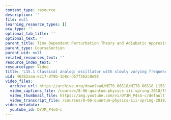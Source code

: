 ```yaml
---
content_type: resource
description: ''
file: null
learning_resource_types: []
ocw_type: ''
optional_tab_title: ''
optional_text: ''
parent_title: Time Dependent Perturbation Theory and Adiabatic Approximation
parent_type: CourseSection
parent_uid: null
related_resources_text: ''
resource_index_text: ''
resourcetype: Video
title: 'L15.1 Classical analog: oscillator with slowly varying frequency'
uid: 46362aaa-ec17-df9b-1b8c-d57f562c0e98
video_files:
  archive_url: https://archive.org/download/MIT8.06S18/MIT8_06S18_L15S1_300k.mp4
  video_captions_file: /courses/8-06-quantum-physics-iii-spring-2018/f9cf1c5911b450b5baaf7fb96b678816_DYJM_P4sG-c.vtt
  video_thumbnail_file: https://img.youtube.com/vi/DYJM_P4sG-c/default.jpg
  video_transcript_file: /courses/8-06-quantum-physics-iii-spring-2018/20f26602f22e0792fdaa4a511a2625d7_DYJM_P4sG-c.pdf
video_metadata:
  youtube_id: DYJM_P4sG-c
---
```

